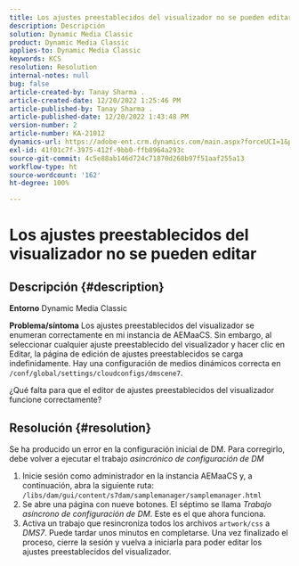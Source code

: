 ```yaml
---
title: Los ajustes preestablecidos del visualizador no se pueden editar
description: Descripción
solution: Dynamic Media Classic
product: Dynamic Media Classic
applies-to: Dynamic Media Classic
keywords: KCS
resolution: Resolution
internal-notes: null
bug: false
article-created-by: Tanay Sharma .
article-created-date: 12/20/2022 1:25:46 PM
article-published-by: Tanay Sharma .
article-published-date: 12/20/2022 1:43:48 PM
version-number: 2
article-number: KA-21012
dynamics-url: https://adobe-ent.crm.dynamics.com/main.aspx?forceUCI=1&pagetype=entityrecord&etn=knowledgearticle&id=9da4f4ca-6980-ed11-81ac-6045bd006239
exl-id: 41f01c7f-3975-412f-9bb0-ffb8964a293c
source-git-commit: 4c5e88ab146d724c71870d268b97f51aaf255a13
workflow-type: ht
source-wordcount: '162'
ht-degree: 100%

---
```


# Los ajustes preestablecidos del visualizador no se pueden editar

## Descripción {#description}

<b>Entorno</b>
Dynamic Media Classic


<b>Problema/síntoma</b>
Los ajustes preestablecidos del visualizador se enumeran correctamente en mi instancia de AEMaaCS.
Sin embargo, al seleccionar cualquier ajuste preestablecido del visualizador y hacer clic en Editar, la página de edición de ajustes preestablecidos se carga indefinidamente.
Hay una configuración de medios dinámicos correcta en `/conf/global/settings/cloudconfigs/dmscene7`.

¿Qué falta para que el editor de ajustes preestablecidos del visualizador funcione correctamente?


## Resolución {#resolution}


Se ha producido un error en la configuración inicial de DM. Para corregirlo, debe volver a ejecutar el trabajo *asincrónico de configuración de DM*

1. Inicie sesión como administrador en la instancia AEMaaCS y, a continuación, abra la siguiente ruta: `/libs/dam/gui/content/s7dam/samplemanager/samplemanager.html`
2. Se abre una página con nueve botones. El séptimo se llama *Trabajo asíncrono de configuración de DM*. Este es el que ahora funciona.
3. Activa un trabajo que resincroniza todos los archivos `artwork/css` a *DMS7*. Puede tardar unos minutos en completarse. Una vez finalizado el proceso, cierre la sesión y vuelva a iniciarla para poder editar los ajustes preestablecidos del visualizador.
